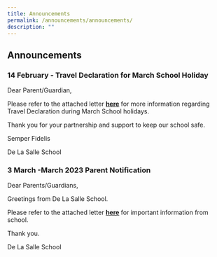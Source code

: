 ```yaml
---
title: Announcements
permalink: /announcements/announcements/
description: ""
---
```

## Announcements

### 14 February - Travel Declaration for March School Holiday


Dear Parent/Guardian,

Please refer to the attached letter [**here**](/files/14%20Feb%202023%20travel%20declaration%20hard%20copy.pdf) for more information regarding Travel Declaration during March School holidays.

Thank you for your partnership and support to keep our school safe.

Semper Fidelis

De La Salle School

### 3 March -March 2023 Parent Notification


Dear Parents/Guardians,

  

Greetings from De La Salle School.

  

Please refer to the attached letter [**here**](/files/3%20Mar%202023%20PN.pdf) for important information from school. 

  

Thank you.

  

De La Salle School
